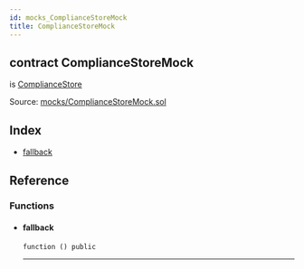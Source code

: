 ```yaml
---
id: mocks_ComplianceStoreMock
title: ComplianceStoreMock
---
```


<div class="contract-doc"><div class="contract"><h2 class="contract-header"><span class="contract-kind">contract</span> ComplianceStoreMock</h2><p class="base-contracts"><span>is</span> <a href="storage_ComplianceStore.html">ComplianceStore</a></p><div class="source">Source: <a href="https://github.com/Monetary-Foundation/MonetaryCoin/blob/v1.0.0/contracts/mocks/ComplianceStoreMock.sol" target="_blank">mocks/ComplianceStoreMock.sol</a></div></div><div class="index"><h2>Index</h2><ul><li><a href="mocks_ComplianceStoreMock.html#">fallback</a></li></ul></div><div class="reference"><h2>Reference</h2><div class="functions"><h3>Functions</h3><ul><li><div class="item function"><span id="fallback" class="anchor-marker"></span><h4 class="name">fallback</h4><div class="body"><code class="signature">function <strong></strong><span>() </span><span>public </span></code><hr/></div></div></li></ul></div></div></div>
